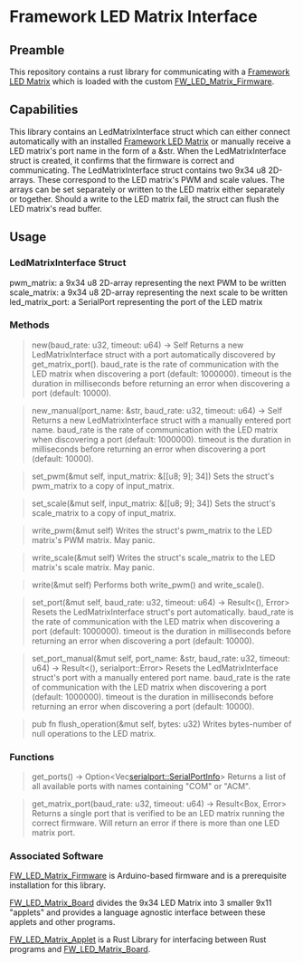 # Framework LED Matrix Interface
## Preamble
This repository contains a rust library for communicating with a [Framework LED Matrix](https://frame.work/products/16-led-matrix) which is loaded with the custom [FW_LED_Matrix_Firmware](https://github.com/sigroot/FW_LED_Matrix_Firmware). 
## Capabilities
This library contains an LedMatrixInterface struct which can either connect automatically with an installed [Framework LED Matrix](https://frame.work/products/16-led-matrix) or manually receive a LED matrix's port name in the form of a &str. When the LedMatrixInterface struct is created, it confirms that the firmware is correct and communicating. The LedMatrixInterface struct contains two 9x34 u8 2D-arrays. These correspond to the LED matrix's PWM and scale values. The arrays can be set separately or written to the LED matrix either separately or together. Should a write to the LED matrix fail, the struct can flush the LED matrix's read buffer.
## Usage
### LedMatrixInterface Struct
pwm_matrix: a 9x34 u8 2D-array representing the next PWM to be written
scale_matrix: a 9x34 u8 2D-array representing the next scale to be written
led_matrix_port: a SerialPort representing the port of the LED matrix
### Methods
>new(baud_rate: u32, timeout: u64) -> Self
Returns a new LedMatrixInterface struct with a port automatically discovered by get_matrix_port(). baud_rate is the rate of communication with the LED matrix when discovering a port (default: 1000000). timeout is the duration in milliseconds before returning an error when discovering a port (default: 10000).

>new_manual(port_name: &str, baud_rate: u32, timeout: u64) -> Self
Returns a new LedMatrixInterface struct with a manually entered port name. baud_rate is the rate of communication with the LED matrix when discovering a port (default: 1000000). timeout is the duration in milliseconds before returning an error when discovering a port (default: 10000).

>set_pwm(&mut self, input_matrix: &[[u8; 9]; 34])
Sets the struct's pwm_matrix to a copy of input_matrix.

>set_scale(&mut self, input_matrix: &[[u8; 9]; 34])
Sets the struct's scale_matrix to a copy of input_matrix.

>write_pwm(&mut self)
Writes the struct's pwm_matrix to the LED matrix's PWM matrix. May panic.

>write_scale(&mut self)
Writes the struct's scale_matrix to the LED matrix's scale matrix. May panic.

>write(&mut self)
Performs both write_pwm() and write_scale().

>set_port(&mut self, baud_rate: u32, timeout: u64) -> Result<(), Error>
Resets the LedMatrixInterface struct's port automatically. baud_rate is the rate of communication with the LED matrix when discovering a port (default: 1000000). timeout is the duration in milliseconds before returning an error when discovering a port (default: 10000).

>set_port_manual(&mut self, port_name: &str, baud_rate: u32, timeout: u64) -> Result<(), serialport::Error>
Resets the LedMatrixInterface struct's port with a manually entered port name. baud_rate is the rate of communication with the LED matrix when discovering a port (default: 1000000). timeout is the duration in milliseconds before returning an error when discovering a port (default: 10000).

>pub fn flush_operation(&mut self, bytes: u32)
Writes bytes-number of null operations to the LED matrix.
### Functions
>get_ports() -> Option<Vec<serialport::SerialPortInfo>>
Returns a list of all available ports with names containing "COM" or "ACM".

>get_matrix_port(baud_rate: u32, timeout: u64) -> Result<Box<dyn serialport::SerialPort>, Error>
Returns a single port that is verified to be an LED matrix running the correct firmware. Will return an error if there is more than one LED matrix port.
### Associated Software
[FW_LED_Matrix_Firmware](https://github.com/sigroot/FW_LED_Matrix_Firmware) is Arduino-based firmware and is a prerequisite installation for this library.

[FW_LED_Matrix_Board](https://github.com/sigroot/FW_LED_Matrix_Board) divides the 9x34 LED Matrix into 3 smaller 9x11 "applets" and provides a language agnostic interface between these applets and other programs.

[FW_LED_Matrix_Applet](https://github.com/sigroot/FW_LED_Matrix_Applet) is a Rust Library for interfacing between Rust programs and [FW_LED_Matrix_Board](https://github.com/sigroot/FW_LED_Matrix_Board).
